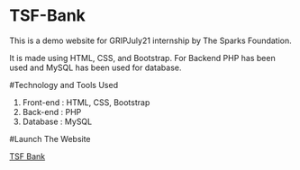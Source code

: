 # TSF-Bank
This is a demo website for GRIPJuly21 internship by The Sparks Foundation. 

It is made using HTML, CSS, and Bootstrap. For Backend PHP has been used and MySQL has been used for database.

#Technology and Tools Used

1. Front-end : HTML, CSS, Bootstrap  
2. Back-end : PHP
3. Database : MySQL

#Launch The Website

[TSF Bank](http://localhost/Bank/index.html#)

